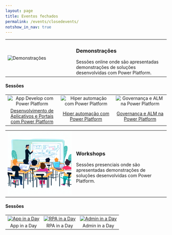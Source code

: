 ```yaml
---
layout: page
title: Eventos fechados
permalink: /events/closedevents/
notshow_in_nav: true
---
```


<table class="tablenborders">
    <tbody class="body" >
      <tr>
        <td width="200px">
            <img src="../../assets/imgs/demonstration-300.png" alt="Demonstrações">
        </td>
        <td>
            <h3><b>Demonstrações</b></h3>
            Sessões online onde são apresentadas demonstrações de soluções desenvolvidas com Power Platform.
        </td>
      </tr>
    </tbody>
    </table>

<h4><b>Sessões</b></h4>

<table class="tablewborders">
<tbody align="center">
  <tr>
    <td><img src="../../assets/imgs/appdev-img.png" alt="App Develop com Power Platform"></td>
    <td><img src="../../assets/imgs/hyperautom-img.png" alt="Hiper automação com Power Platform"></td>
    <td><img src="../../assets/imgs/govalm-img.png" alt="Governança e ALM na Power Platform"></td>
  </tr>
  <tr>
    <td width="33%"><a href="../../events/closedevents/demos/appdev/">Desenvolvimento de Aplicativos e Portais com Power Platform</a></td>
    <td width="34%"><a href="../../events/closedevents/demos/hyperautomation/">Hiper automação com Power Platform</a></td>
    <td width="33%"><a href="../../events/closedevents/demos/govalm/">Governança e ALM na Power Platform</a></td>
  </tr>
</tbody>
</table>

<table class="tablenborders">
    <tbody class="body" >
      <tr>
        <td width="200px">
            <img src="../assets/imgs/workshops-300.png" alt="Workshops">
        </td>
        <td>
            <h3><b>Workshops</b></h3>
            Sessões presenciais onde são apresentadas demonstrações de soluções desenvolvidas com Power Platform.
        </td>
      </tr>
    </tbody>
    </table>

<h4><b>Sessões</b></h4>

<table class="tablewborders" >
    <tbody align="center">
      <tr>
        <td><a href="../../events/closedevents/workshops/appinaday/"> <img src="../../assets/imgs/powerapps-ico-96.png" alt="App in a Day"> </a></td>
        <td><a href="../../events/closedevents/workshops/rpainaday/"> <img src="../../assets/imgs/pautomate-ico-96.png" alt="RPA in a Day"></a></td>
        <td><a href="../../events/closedevents/workshops/admininaday/"><img src="../../assets/imgs/governance-ico.png" alt="Admin in a Day"></td>
      </tr>
      <tr>
        <td>App in a Day</a></td>
        <td>RPA in a Day</a></td>
        <td>Admin in a Day</a></td>
      </tr>
    </tbody>
    </table>

